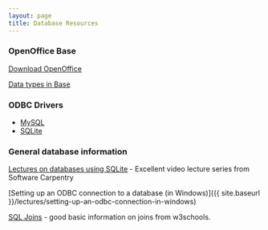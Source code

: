 ```yaml
---
layout: page
title: Database Resources
---
```


### OpenOffice Base

[Download OpenOffice](http://download.openoffice.org/)

[Data types in
Base](http://wiki.services.openoffice.org/wiki/Base/Data_Types)

### ODBC Drivers

-   [MySQL](http://dev.mysql.com/downloads/connector/odbc/5.1.html)
-   [SQLite](http://www.ch-werner.de/sqliteodbc/)

### General database information

[Lectures on databases using
SQLite](http://software-carpentry.org/4_0/databases/) - Excellent video
lecture series from Software Carpentry

[Setting up an ODBC connection to a database (in
Windows)]({{ site.baseurl }}/lectures/setting-up-an-odbc-connection-in-windows)

[SQL Joins](http://www.w3schools.com/sql/sql_join.asp) - good basic
information on joins from w3schools.
